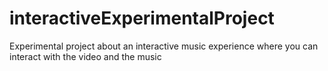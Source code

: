 interactiveExperimentalProject
==============================

Experimental project about an interactive music experience where you can interact with the video and the music 
